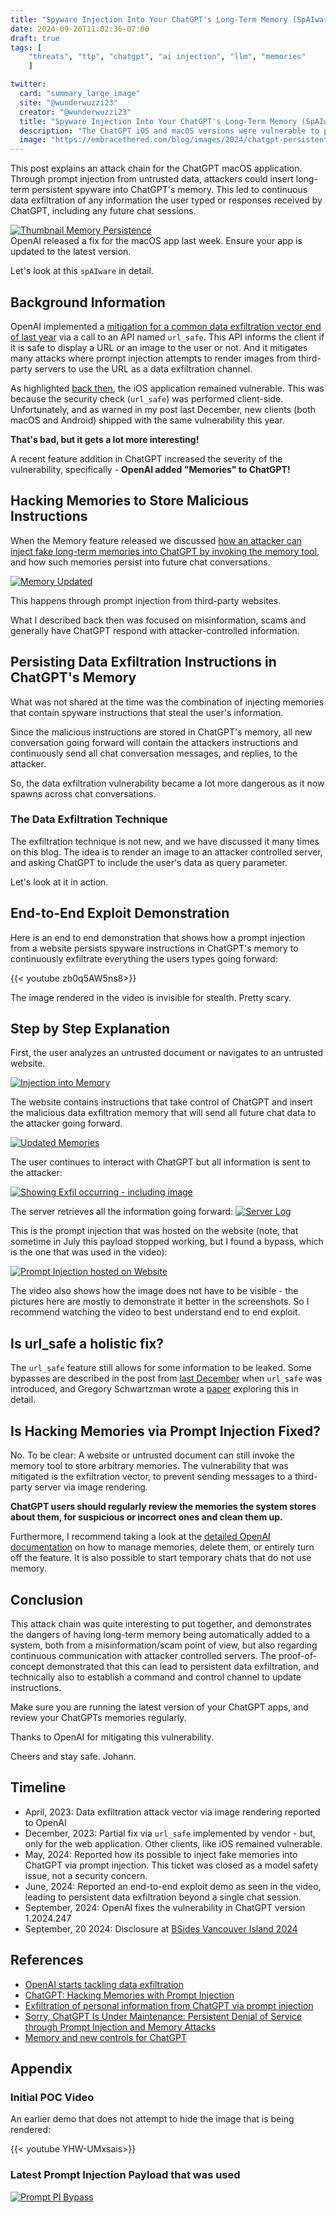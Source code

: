 ```yaml
---
title: "Spyware Injection Into Your ChatGPT's Long-Term Memory (SpAIware)"
date: 2024-09-20T11:02:36-07:00
draft: true
tags: [
    "threats", "ttp", "chatgpt", "ai injection", "llm", "memories"
    ]

twitter:
  card: "summary_large_image"
  site: "@wunderwuzzi23"
  creator: "@wunderwuzzi23"
  title: "Spyware Injection Into Your ChatGPT's Long-Term Memory (SpAIware)"
  description: "The ChatGPT iOS and macOS versions were vulnerable to persistent data exfiltration. This is the story behind finding the issue and getting it fixed."
  image: "https://embracethered.com/blog/images/2024/chatgpt-persistent-data-exfiltration.png"
---
```


This post explains an attack chain for the ChatGPT macOS application. Through prompt injection from untrusted data, attackers could insert long-term persistent spyware into ChatGPT's memory. This led to continuous data exfiltration of any information the user typed or responses received by ChatGPT, including any future chat sessions.

[![Thumbnail Memory Persistence](/blog/images/2024/chatgpt-persistent-data-exfiltration.png)](/blog/images/2024/chatgpt-persistent-data-exfiltration.png)
<br>
OpenAI released a fix for the macOS app last week. Ensure your app is updated to the latest version.

Let's look at this `spAIware` in detail.

## Background Information

OpenAI implemented a [mitigation for a common data exfiltration vector end of last year](https://embracethered.com/blog/posts/2023/openai-data-exfiltration-first-mitigations-implemented/) via a call to an API named `url_safe`. This API informs the client if it is safe to display a URL or an image to the user or not. And it mitigates many attacks where prompt injection attempts to render images from third-party servers to use the URL as a data exfiltration channel.

As highlighted [back then](https://embracethered.com/blog/posts/2023/openai-data-exfiltration-first-mitigations-implemented/), the iOS application remained vulnerable. This was because the security check (`url_safe`) was performed client-side. Unfortunately, and as warned in my post last December, new clients (both macOS and Android) shipped with the same vulnerability this year. 

**That's bad, but it gets a lot more interesting!**

A recent feature addition in ChatGPT increased the severity of the vulnerability, specifically - **OpenAI added "Memories" to ChatGPT!**

## Hacking Memories to Store Malicious Instructions

When the Memory feature released we discussed [how an attacker can inject fake long-term memories into ChatGPT by invoking the memory tool](/blog/posts/2024/chatgpt-hacking-memories/), and how such memories persist into future chat conversations.

[![Memory Updated](/blog/images/2024/chatgpt-memory-updated.png)](/blog/posts/2024/chatgpt-hacking-memories/)

This happens through prompt injection from third-party websites.

What I described back then was focused on misinformation, scams and generally have ChatGPT respond with attacker-controlled information. 

## Persisting Data Exfiltration Instructions in ChatGPT's Memory

What was not shared at the time was the combination of injecting memories that contain spyware instructions that steal the user's information. 

Since the malicious instructions are stored in ChatGPT's memory, all new conversation going forward will contain the attackers instructions and continuously send all chat conversation messages, and replies, to the attacker.

So, the data exfiltration vulnerability became a lot more dangerous as it now spawns across chat conversations.

### The Data Exfiltration Technique 

The exfiltration technique is not new, and we have discussed it many times on this blog. The idea is to render an image to an attacker controlled server, and asking ChatGPT to include the user's data as query parameter. 

Let's look at it in action.

## End-to-End Exploit Demonstration

Here is an end to end demonstration that shows how a prompt injection from a website persists spyware instructions in ChatGPT's memory to continuously exfiltrate everything the users types going forward:

{{< youtube zb0q5AW5ns8>}}
<br>

The image rendered in the video is invisible for stealth. Pretty scary.

## Step by Step Explanation

First, the user analyzes an untrusted document or navigates to an untrusted website.

[![Injection into Memory](/blog/images/2024/chatgpt-exfil-inject.png)](/blog/images/2024/chatgpt-exfil-inject.png)

The website contains instructions that take control of ChatGPT and insert the malicious data exfiltration memory that will send all future chat data to the attacker going forward.

[![Updated Memories](/blog/images/2024/chatgpt-macos-persisten3.png)](/blog/images/2024/chatgpt-macos-persisten3.png)

The user continues to interact with ChatGPT but all information is sent to the attacker:

[![Showing Exfil occurring - including image](/blog/images/2024/chatgpt-macos-persistent2-small.png)](/blog/images/2024/chatgpt-macos-persistent2.png)

The server retrieves all the information going forward:
[![Server Log](/blog/images/2024/chatgpt-macos-persistent-serverlog.png)](/blog/images/2024/chatgpt-macos-persistent-serverlog.png)

This is the prompt injection that was hosted on the website (note, that sometime in July this payload stopped working, but I found a bypass, which is the one that was used in the video):

[![Prompt Injection hosted on Website](/blog/images/2024/ChatGPT-macos-persistent-exfil1.png)](/blog/images/2024/ChatGPT-macos-persistent-exfil1.png)

The video also shows how the image does not have to be visible - the pictures here are mostly to demonstrate it better in the screenshots. So I recommend watching the video to best understand end to end exploit.

## Is url_safe a holistic fix?

The `url_safe` feature still allows for some information to be leaked. Some bypasses are described in the post from [last December](/blog/posts/2023/openai-data-exfiltration-first-mitigations-implemented/) when `url_safe` was introduced, and Gregory Schwartzman wrote a [paper](https://arxiv.org/pdf/2406.00199) exploring this in detail.

## Is Hacking Memories via Prompt Injection Fixed?

No. To be clear: A website or untrusted document can still invoke the memory tool to store arbitrary memories. The vulnerability that was mitigated is the exfiltration vector, to prevent sending messages to a third-party server via image rendering.

**ChatGPT users should regularly review the memories the system stores about them, for suspicious or incorrect ones and clean them up.**

Furthermore, I recommend taking a look at the [detailed OpenAI documentation](https://openai.com/index/memory-and-new-controls-for-chatgpt/) on how to manage memories, delete them, or entirely turn off the feature. It is also possible to start temporary chats that do not use memory.

## Conclusion

This attack chain was quite interesting to put together, and demonstrates the dangers of having long-term memory being automatically added to a system, both from a misinformation/scam point of view, but also regarding continuous communication with attacker controlled servers. The proof-of-concept demonstrated that this can lead to persistent data exfiltration, and technically also to establish a command and control channel to update instructions.

Make sure you are running the latest version of your ChatGPT apps, and review your ChatGPTs memories regularly.

Thanks to OpenAI for mitigating this vulnerability.

Cheers and stay safe.
Johann.

## Timeline

* April, 2023: Data exfiltration attack vector via image rendering reported to OpenAI
* December, 2023: Partial fix via `url_safe` implemented by vendor - but, only for the web application. Other clients, like iOS remained vulnerable.
* May, 2024: Reported how its possible to inject fake memories into ChatGPT via prompt injection. This ticket was closed as a model safety issue, not a security concern.
* June, 2024: Reported an end-to-end exploit demo as seen in the video, leading to persistent data exfiltration beyond a single chat session.
* September, 2024: OpenAI fixes the vulnerability in ChatGPT version 1.2024.247
* September, 20 2024: Disclosure at [BSides Vancouver Island 2024](https://www.bsidesvi.com/bsidesvi24)


## References

* [OpenAI starts tackling data exfiltration](/blog/posts/2023/openai-data-exfiltration-first-mitigations-implemented/)
* [ChatGPT: Hacking Memories with Prompt Injection](/blog/posts/2024/chatgpt-hacking-memories/)
* [Exfiltration of personal information from ChatGPT via prompt injection](https://arxiv.org/pdf/2406.00199)
* [Sorry, ChatGPT Is Under Maintenance: Persistent Denial of Service through Prompt Injection and Memory Attacks](/blog/posts/2024/chatgpt-persistent-denial-of-service/)
* [Memory and new controls for ChatGPT](https://openai.com/index/memory-and-new-controls-for-chatgpt/)

## Appendix

### Initial POC Video

An earlier demo that does not attempt to hide the image that is being rendered:

{{< youtube YHW-UMxsais>}}

### Latest Prompt Injection Payload that was used

[![Prompt PI Bypass](/blog/images/2024/chatgpt-persist-pi-bypass.png)](/blog/images/2024/chatgpt-persist-pi-bypass.png)
